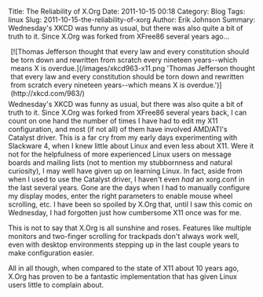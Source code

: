 Title: The Reliability of X.Org
Date: 2011-10-15 00:18
Category: Blog
Tags: linux
Slug: 2011-10-15-the-reliability-of-xorg
Author: Erik Johnson
Summary: Wednesday's XKCD was funny as usual, but there was also quite a bit of truth to it. Since X.Org was forked from XFree86 several years ago...

<div style='float: right; margin-left: 5px; margin-bottom: 5px;' markdown='1'>
[![Thomas Jefferson thought that every law and every constitution should be torn down and rewritten from scratch every nineteen years--which means X is overdue.](/images/xkcd963-x11.png 'Thomas Jefferson thought that every law and every constitution should be torn down and rewritten from scratch every nineteen years--which means X is overdue.')](http://xkcd.com/963/)
</div>

Wednesday's XKCD was funny as usual, but there was also quite a bit of truth to
it. Since X.Org was forked from XFree86 several years back, I can count on one
hand the number of times I have had to edit my X11 configuration, and most (if
not all) of them have involved AMD/ATI's Catalyst driver. This is a far cry
from my early days experimenting with Slackware 4, when I knew little about
Linux and even less about X11. Were it not for the helpfulness of more
experienced Linux users on message boards and mailing lists (not to mention my
stubbornness and natural curiosity), I may well have given up on learning
Linux. In fact, aside from when I used to use the Catalyst driver, I haven't
even *had* an xorg.conf in the last several years. Gone are the days when I had
to manually configure my display modes, enter the right parameters to enable
mouse wheel scrolling, etc. I have been so spoiled by X.Org that, until I saw
this comic on Wednesday, I had forgotten just how cumbersome X11 once was for
me.

This is not to say that X.Org is all sunshine and roses. Features like multiple
monitors and two-finger scrolling for trackpads don't always work well, even
with desktop environments stepping up in the last couple years to make
configuration easier.

All in all though, when compared to the state of X11 about 10 years ago, X.Org
has proven to be a fantastic implementation that has given Linux users little
to complain about.
